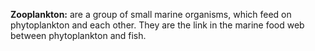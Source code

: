 **Zooplankton:** are a group of small marine organisms, which feed on
phytoplankton and each other. They are the link in the marine food web
between phytoplankton and fish.




